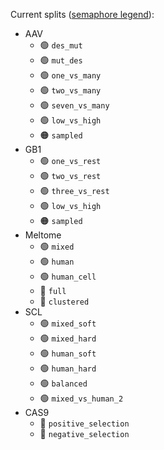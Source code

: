 Current splits ([semaphore legend](../README.md#split-semaphore)):

- AAV
  - 🟢 `des_mut`
  - 🟢 `mut_des`
  - 🟢 `one_vs_many`
  - 🟢 `two_vs_many`
  - 🟢 `seven_vs_many`
  - 🟢 `low_vs_high`
  - 🟠 `sampled`
- GB1
  - 🟢 `one_vs_rest`
  - 🟢 `two_vs_rest`
  - 🟢 `three_vs_rest`
  - 🟢 `low_vs_high`
  - 🟠 `sampled`
- Meltome
  - 🟢 `mixed`
  - 🟢 `human`
  - 🟢 `human_cell`
  - 🔴 `full`
  - 🔴 `clustered`
- SCL
  - 🟢 `mixed_soft`
  - 🟢 `mixed_hard`
  - 🟢 `human_soft`
  - 🟢 `human_hard`
  - 🟢 `balanced`
  - 🟢 `mixed_vs_human_2`
- CAS9
  - 🔴 `positive_selection`
  - 🔴 `negative_selection`
